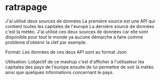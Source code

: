 # ratrapage
J'ai utilisé deux sources de données
La première source est une API qui contient toutes les capitales de l'europe 
La dernière source de données c'est la metéo.
J'ai utilisé ces deux sources de données car elle sont disponible pour tout le monde 
ya aucune démarche à faire comme problème d'obtenir la clef par exemple. 

Format:
Les données de ces deux API sont au format Json 


Utilisation:
Lobjectif de ce mashup c'est d'afficher à l'utilisateur les capitales des pays de l'europe 
ensuite de lui permettre de voir la météo ainsi que quelques informations concernant le pays.


